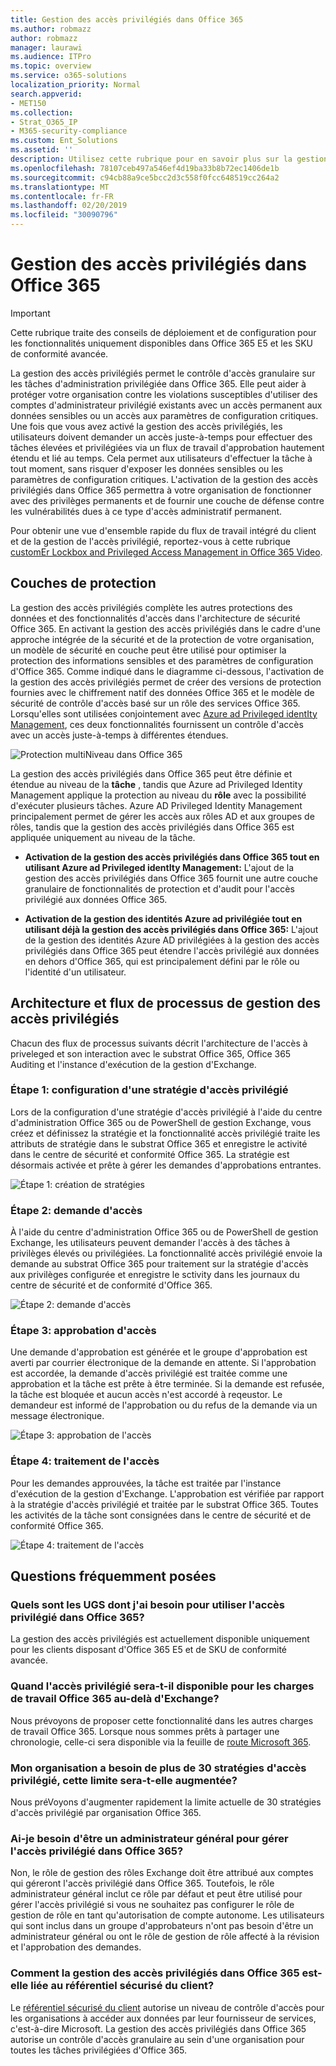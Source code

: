 ```yaml
---
title: Gestion des accès privilégiés dans Office 365
ms.author: robmazz
author: robmazz
manager: laurawi
ms.audience: ITPro
ms.topic: overview
ms.service: o365-solutions
localization_priority: Normal
search.appverid:
- MET150
ms.collection:
- Strat_O365_IP
- M365-security-compliance
ms.custom: Ent_Solutions
ms.assetid: ''
description: Utilisez cette rubrique pour en savoir plus sur la gestion des accès privilégiés dans Office 365
ms.openlocfilehash: 78107ceb497a546ef4d19ba33b8b72ec1406de1b
ms.sourcegitcommit: c94cb88a9ce5bcc2d3c558f0fcc648519cc264a2
ms.translationtype: MT
ms.contentlocale: fr-FR
ms.lasthandoff: 02/20/2019
ms.locfileid: "30090796"
---
```

# <a name="privileged-access-management-in-office-365"></a>Gestion des accès privilégiés dans Office 365

> [!IMPORTANT]
> Cette rubrique traite des conseils de déploiement et de configuration pour les fonctionnalités uniquement disponibles dans Office 365 E5 et les SKU de conformité avancée.

La gestion des accès privilégiés permet le contrôle d'accès granulaire sur les tâches d'administration privilégiée dans Office 365. Elle peut aider à protéger votre organisation contre les violations susceptibles d'utiliser des comptes d'administrateur privilégié existants avec un accès permanent aux données sensibles ou un accès aux paramètres de configuration critiques. Une fois que vous avez activé la gestion des accès privilégiés, les utilisateurs doivent demander un accès juste-à-temps pour effectuer des tâches élevées et privilégiées via un flux de travail d'approbation hautement étendu et lié au temps. Cela permet aux utilisateurs d'effectuer la tâche à tout moment, sans risquer d'exposer les données sensibles ou les paramètres de configuration critiques. L'activation de la gestion des accès privilégiés dans Office 365 permettra à votre organisation de fonctionner avec des privilèges permanents et de fournir une couche de défense contre les vulnérabilités dues à ce type d'accès administratif permanent.

Pour obtenir une vue d'ensemble rapide du flux de travail intégré du client et de la gestion de l'accès privilégié, reportez-vous à cette rubrique [customEr Lockbox and Privileged Access Management in Office 365 Video](https://go.microsoft.com/fwlink/?linkid=2066800).

## <a name="layers-of-protection"></a>Couches de protection

La gestion des accès privilégiés complète les autres protections des données et des fonctionnalités d'accès dans l'architecture de sécurité Office 365. En activant la gestion des accès privilégiés dans le cadre d'une approche intégrée de la sécurité et de la protection de votre organisation, un modèle de sécurité en couche peut être utilisé pour optimiser la protection des informations sensibles et des paramètres de configuration d'Office 365. Comme indiqué dans le diagramme ci-dessous, l'activation de la gestion des accès privilégiés permet de créer des versions de protection fournies avec le chiffrement natif des données Office 365 et le modèle de sécurité de contrôle d'accès basé sur un rôle des services Office 365. Lorsqu'elles sont utilisées conjointement avec [Azure ad Privileged identIty Management](https://docs.microsoft.com/azure/active-directory/active-directory-privileged-identity-management-configure), ces deux fonctionnalités fournissent un contrôle d'accès avec un accès juste-à-temps à différentes étendues.

![Protection multiNiveau dans Office 365](media/pam-layered-protection.png)

La gestion des accès privilégiés dans Office 365 peut être définie et étendue au niveau de la **tâche** , tandis que Azure ad Privileged Identity Management applique la protection au niveau du **rôle** avec la possibilité d'exécuter plusieurs tâches.  Azure AD Privileged Identity Management principalement permet de gérer les accès aux rôles AD et aux groupes de rôles, tandis que la gestion des accès privilégiés dans Office 365 est appliquée uniquement au niveau de la tâche.

- **Activation de la gestion des accès privilégiés dans Office 365 tout en utilisant Azure ad Privileged identIty Management:** L'ajout de la gestion des accès privilégiés dans Office 365 fournit une autre couche granulaire de fonctionnalités de protection et d'audit pour l'accès privilégié aux données Office 365.

- **Activation de la gestion des identités Azure ad privilégiée tout en utilisant déjà la gestion des accès privilégiés dans Office 365:**  L'ajout de la gestion des identités Azure AD privilégiées à la gestion des accès privilégiés dans Office 365 peut étendre l'accès privilégié aux données en dehors d'Office 365, qui est principalement défini par le rôle ou l'identité d'un utilisateur.  

## <a name="privileged-access-management-architecture-and-process-flow"></a>Architecture et flux de processus de gestion des accès privilégiés

Chacun des flux de processus suivants décrit l'architecture de l'accès à priveleged et son interaction avec le substrat Office 365, Office 365 Auditing et l'instance d'exécution de la gestion d'Exchange.

### <a name="step-1-configuring-a-privileged-access-policy"></a>Étape 1: configuration d'une stratégie d'accès privilégié

Lors de la configuration d'une stratégie d'accès privilégié à l'aide du centre d'administration Office 365 ou de PowerShell de gestion Exchange, vous créez et définissez la stratégie et la fonctionnalité accès privilégié traite les attributs de stratégie dans le substrat Office 365 et enregistre le activité dans le centre de sécurité et conformité Office 365. La stratégie est désormais activée et prête à gérer les demandes d'approbations entrantes.

![Étape 1: création de stratégies](media/pam-step1-policy-creation.jpg)

### <a name="step-2-access-request"></a>Étape 2: demande d'accès

À l'aide du centre d'administration Office 365 ou de PowerShell de gestion Exchange, les utilisateurs peuvent demander l'accès à des tâches à privilèges élevés ou privilégiées. La fonctionnalité accès privilégié envoie la demande au substrat Office 365 pour traitement sur la stratégie d'accès aux privilèges configurée et enregistre le sctivity dans les journaux du centre de sécurité et de conformité d'Office 365.

![Étape 2: demande d'accès](media/pam-step2-access-request.jpg)

### <a name="step-3-access-approval"></a>Étape 3: approbation d'accès

Une demande d'approbation est générée et le groupe d'approbation est averti par courrier électronique de la demande en attente. Si l'approbation est accordée, la demande d'accès privilégié est traitée comme une approbation et la tâche est prête à être terminée. Si la demande est refusée, la tâche est bloquée et aucun accès n'est accordé à reqeustor. Le demandeur est informé de l'approbation ou du refus de la demande via un message électronique.

![Étape 3: approbation de l'accès](media/pam-step3-access-approval.jpg)

### <a name="step-4-access-processing"></a>Étape 4: traitement de l'accès

Pour les demandes approuvées, la tâche est traitée par l'instance d'exécution de la gestion d'Exchange. L'approbation est vérifiée par rapport à la stratégie d'accès privilégié et traitée par le substrat Office 365. Toutes les activités de la tâche sont consignées dans le centre de sécurité et de conformité Office 365.

![Étape 4: traitement de l'accès](media/pam-step4-access-processing.jpg)

## <a name="frequently-asked-questions"></a>Questions fréquemment posées

### <a name="what-skus-do-i-need-to-use-privileged-access-in-office-365"></a>Quels sont les UGS dont j'ai besoin pour utiliser l'accès privilégié dans Office 365?
La gestion des accès privilégiés est actuellement disponible uniquement pour les clients disposant d'Office 365 E5 et de SKU de conformité avancée.

### <a name="when-will-privileged-access-be-available-for-office-365-workloads-beyond-exchange"></a>Quand l'accès privilégié sera-t-il disponible pour les charges de travail Office 365 au-delà d'Exchange?
Nous prévoyons de proposer cette fonctionnalité dans les autres charges de travail Office 365. Lorsque nous sommes prêts à partager une chronologie, celle-ci sera disponible via la feuille de [route Microsoft 365](https://www.microsoft.com/microsoft-365/roadmap).

### <a name="my-organization-needs-more-than-30-privileged-access-polices-will-this-limit-be-increased"></a>Mon organisation a besoin de plus de 30 stratégies d'accès privilégié, cette limite sera-t-elle augmentée?

Nous préVoyons d'augmenter rapidement la limite actuelle de 30 stratégies d'accès privilégié par organisation Office 365.

### <a name="do-i-need-to-be-a-global-admin-to-manage-privileged-access-in-office-365"></a>Ai-je besoin d'être un administrateur général pour gérer l'accès privilégié dans Office 365?
Non, le rôle de gestion des rôles Exchange doit être attribué aux comptes qui géreront l'accès privilégié dans Office 365. Toutefois, le rôle administrateur général inclut ce rôle par défaut et peut être utilisé pour gérer l'accès privilégié si vous ne souhaitez pas configurer le rôle de gestion de rôle en tant qu'autorisation de compte autonome. Les utilisateurs qui sont inclus dans un groupe d'approbateurs n'ont pas besoin d'être un administrateur général ou ont le rôle de gestion de rôle affecté à la révision et l'approbation des demandes. 

### <a name="how-is-privileged-access-management-in-office-365-related-to-customer-lockbox"></a>Comment la gestion des accès privilégiés dans Office 365 est-elle liée au référentiel sécurisé du client?
Le [référentiel sécurisé du client](https://docs.microsoft.com/office365/admin/manage/customer-lockbox-requests) autorise un niveau de contrôle d'accès pour les organisations à accéder aux données par leur fournisseur de services, c'est-à-dire Microsoft. La gestion des accès privilégiés dans Office 365 autorise un contrôle d'accès granulaire au sein d'une organisation pour toutes les tâches privilégiées d'Office 365.
